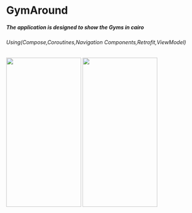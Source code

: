 # GymAround

##### The application is designed to show the Gyms in cairo <br />

###### Using(Compose,Coroutines,Navigation Components,Retrofit,ViewModel)<br />

<p>
 <img width="200" height="400" src="https://user-images.githubusercontent.com/103468470/226212023-f3e36b15-8084-4c34-89dc-c911cb66f548.jpeg">
 <img width="200" height="400" src="https://user-images.githubusercontent.com/103468470/226212042-a470257b-0a4b-4c2a-b18a-5bd55282e2b9.jpeg">
</p>

